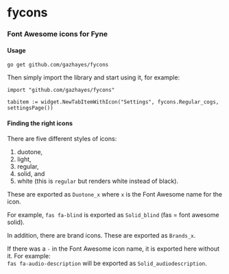 # fycons

### Font Awesome icons for Fyne
#### Usage
`go get github.com/gazhayes/fycons`

Then simply import the library and start using it, for example:

```
import "github.com/gazhayes/fycons"

tabitem := widget.NewTabItemWithIcon("Settings", fycons.Regular_cogs, settingsPage())
```

#### Finding the right icons
There are five different styles of icons: 
1. duotone, 
2. light, 
3. regular, 
4. solid, and
5. white (this is `regular` but renders white instead of black).

These are exported as `Duotone_x` where `x` is the Font Awesome name for the icon.

For example, `fas fa-blind` is exported as `Solid_blind` (fas = font awesome solid).  

In addition, there are brand icons. These are exported as `Brands_x`.  

If there was a `-` in the Font Awesome icon name, it is exported here without it. For example:  
`fas fa-audio-description` will be exported as `Solid_audiodescription`.
